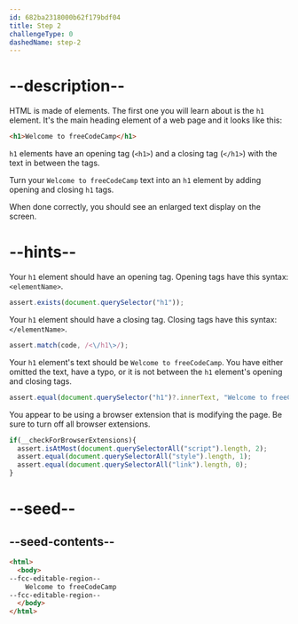 ```yaml
---
id: 682ba2318000b62f179bdf04
title: Step 2
challengeType: 0
dashedName: step-2
---
```


# --description--

HTML is made of elements. The first one you will learn about is the `h1` element. It's the main
heading element of a web page and it looks like this:

```html
<h1>Welcome to freeCodeCamp</h1> 
```

`h1` elements have an opening tag (`<h1>`) and a closing tag (`</h1>`) with the text in between the tags.

Turn your `Welcome to freeCodeCamp` text into an `h1` element by adding opening and closing `h1` tags.

When done correctly, you should see an enlarged text display on the screen.

# --hints--

Your `h1` element should have an opening tag. Opening tags have this syntax: `<elementName>`.

```js
assert.exists(document.querySelector("h1"));
```

Your `h1` element should have a closing tag. Closing tags have this syntax: `</elementName>`.

```js
assert.match(code, /<\/h1\>/);
```

Your `h1` element's text should be `Welcome to freeCodeCamp`. You have either omitted the text, have a typo, or it is not between the `h1` element's opening and closing tags.

```js
assert.equal(document.querySelector("h1")?.innerText, "Welcome to freeCodeCamp");
```

You appear to be using a browser extension that is modifying the page. Be sure to turn off all browser extensions.

```js
if(__checkForBrowserExtensions){
  assert.isAtMost(document.querySelectorAll("script").length, 2);
  assert.equal(document.querySelectorAll("style").length, 1);
  assert.equal(document.querySelectorAll("link").length, 0);
}
```

# --seed--

## --seed-contents--

```html
<html>
  <body>
--fcc-editable-region--
    Welcome to freeCodeCamp
--fcc-editable-region--
  </body>
</html> 
```
